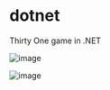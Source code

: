 # dotnet
Thirty One game in .NET

![image](https://user-images.githubusercontent.com/10253713/82230709-64625c80-992c-11ea-9e6b-59e49d762f14.png)

![image](https://user-images.githubusercontent.com/10253713/82230764-75ab6900-992c-11ea-96ac-6435b611f26f.png)
